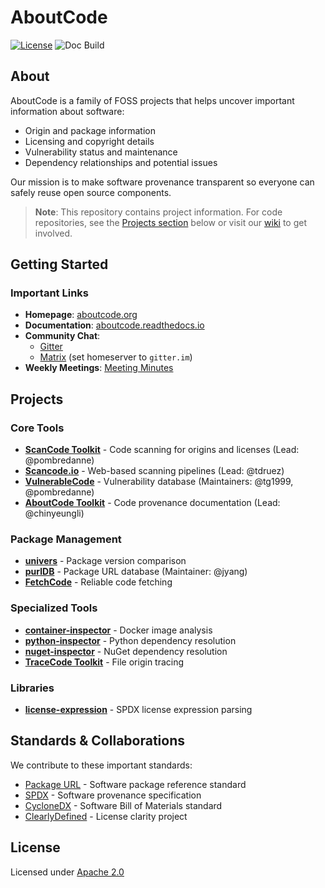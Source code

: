 # AboutCode

[![License](https://img.shields.io/badge/License-Apache%202.0-blue.svg)](https://opensource.org/licenses/Apache-2.0)
![Doc Build](https://github.com/aboutcode-org/aboutcode/actions/workflows/docs-ci.yml/badge.svg)

## About

AboutCode is a family of FOSS projects that helps uncover important information about software:
- Origin and package information
- Licensing and copyright details
- Vulnerability status and maintenance
- Dependency relationships and potential issues

Our mission is to make software provenance transparent so everyone can safely reuse open source components.

> **Note**: This repository contains project information. For code repositories, see the [Projects section](#projects) below or visit our [wiki](https://github.com/aboutcode-org/aboutcode/wiki) to get involved.

## Getting Started

### Important Links
- **Homepage**: [aboutcode.org](http://aboutcode.org)
- **Documentation**: [aboutcode.readthedocs.io](https://aboutcode.readthedocs.io/en/latest/)
- **Community Chat**: 
  - [Gitter](https://app.gitter.im/#/room/#aboutcode-org_discuss:gitter.im)
  - [Matrix](https://matrix.to/#/#aboutcode-org_discuss:gitter.im) (set homeserver to `gitter.im`)
- **Weekly Meetings**: [Meeting Minutes](https://github.com/aboutcode-org/aboutcode/wiki/MeetingMinutes)

## Projects

### Core Tools
- **[ScanCode Toolkit](https://github.com/aboutcode-org/scancode-toolkit)** - Code scanning for origins and licenses (Lead: @pombredanne)
- **[Scancode.io](https://github.com/aboutcode-org/scancode.io)** - Web-based scanning pipelines (Lead: @tdruez)
- **[VulnerableCode](https://github.com/aboutcode-org/vulnerablecode)** - Vulnerability database (Maintainers: @tg1999, @pombredanne)
- **[AboutCode Toolkit](https://github.com/aboutcode-org/aboutcode-toolkit)** - Code provenance documentation (Lead: @chinyeungli)

### Package Management
- **[univers](https://github.com/aboutcode-org/univers)** - Package version comparison
- **[purlDB](https://github.com/aboutcode-org/purldb)** - Package URL database (Maintainer: @jyang)
- **[FetchCode](https://github.com/aboutcode-org/fetchcode)** - Reliable code fetching

### Specialized Tools
- **[container-inspector](https://github.com/aboutcode-org/container-inspector)** - Docker image analysis
- **[python-inspector](https://github.com/aboutcode-org/python-inspector)** - Python dependency resolution
- **[nuget-inspector](https://github.com/aboutcode-org/nuget-inspector/)** - NuGet dependency resolution
- **[TraceCode Toolkit](https://github.com/aboutcode-org/tracecode-toolkit)** - File origin tracing

### Libraries
- **[license-expression](https://github.com/aboutcode-org/license-expression/)** - SPDX license expression parsing

## Standards & Collaborations
We contribute to these important standards:
- [Package URL](https://github.com/package-url) - Software package reference standard
- [SPDX](http://SPDX.org) - Software provenance specification
- [CycloneDX](https://cyclonedx.org) - Software Bill of Materials standard
- [ClearlyDefined](https://ClearlyDefined.io) - License clarity project

## License
Licensed under [Apache 2.0](https://opensource.org/licenses/Apache-2.0)
